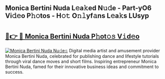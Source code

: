 ## Monica Bertini Nuda L𝚎a𝚔ed N𝚞𝚍e - Part-yO6 Vi𝚍𝚎o P𝚑𝚘tos - H𝚘𝚝 O𝚗𝚕yf𝚊ns L𝚎a𝚔s LUsyp

# <h2><a href="http://kfcax6.oniu.top/?m=Monica+Bertini+Nuda">🔗👉 🔴 Monica Bertini Nuda P𝚑ot𝚘𝚜 V𝚒d𝚎o</a></h2>

[![Monica Bertini Nuda Nu𝚍e𝚜](https://i.imgur.com/0qMVB7G.gif)](http://kfcax6.oniu.top/?m=Monica+Bertini+Nuda)
Digital media artist and amusement provider Monica Bertini Nuda, celebrated for publishing dance and lifestyle tutorials through viral dance moves and short films. Inspiring entrepreneur Monica Bertini Nuda, famed for their innovative business ideas and commitment to success.  
